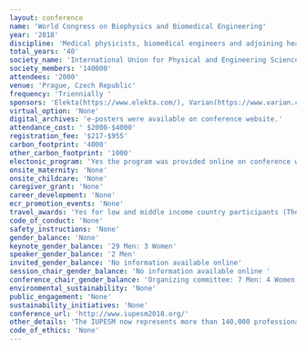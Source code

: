 ```yaml
---
layout: conference 
name: 'World Congress on Biophysics and Biomedical Engineering'
year: '2018'
discipline: 'Medical physicists, biomedical engineers and adjoining health care professionals'
total_years: '40'
society_name: 'International Union for Physical and Engineering Sciences in Medicine(IUPESM), International Organization for Medical Physics (IOMP), International Federation for Medical and Biological Engineering (IFMBE), Česká společnost fyziků v medicíně (ČSFM) - Czech Association of Medical Physicists (CAMP), Česká společnost biomedicínského inženýrství a lékařské informatiky – Czech Society for Biomedical Engineering and Medical Informatics '
society_members: '140000'
attendees: '2000'
venue: 'Prague, Czech Republic'
frequency: 'Triennially '
sponsors: 'Elekta(https://www.elekta.com/), Varian(https://www.varian.com/), RaySearchLaboratories(https://www.raysearchlabs.com/), Parha(http://www.praha.eu/jnp/en/index.html)'
virtual_option: 'None'
digital_archives: 'e-posters were available on conference website.'
attendance_cost: ' $2000-$4000'
registration_fee: '$217-$955'
carbon_footprint: '4000'
other_carbon_footprint: '1000'
electonic_program: 'Yes the program was provided online on conference website.'
onsite_maternity: 'None'
onsite_childcare: 'None'
caregiver_grant: 'None'
career_development: 'None'
ecr_promotion_events: 'None'
travel_awards: 'Yes for low and middle income country participants (The IOMP has, again this year, a program of Travel Awards to assist Medical Physicists from Low and Middle Income countries to attend the 2018 World Congress! For details on requisites, and how to apply, go to http://www.iomp.org. In addition, the IOMP is also awarding several “Reduced Registration Fees” for Medical Physicists to attend the 2018 World Congress. Details on qualifications and applications can also be found at: http://www.iomp.org)'
code_of_conduct: 'None'
safety_instructions: 'None'
gender_balance: 'None'
keynote_gender_balance: '29 Men: 3 Women'
speaker_gender_balance: '2 Men'
invited_gender_balance: 'No information available online'
session_chair_gender_balance: 'No information available online '
conference_chair_gender_balance: 'Organizing committee: 7 Men: 4 Women'
environmental_sustainability: 'None'
public_engagement: 'None'
sustainability_initiatives: 'None'
conference_url: 'http://www.iupesm2018.org/'
other_details: 'The IUPESM now represents more than 140,000 professionals in over 100 countries. In spite of the difference in membership numbers between IFMBE (>120,000) and IOMP (>20,000), the Union operates based on the principle that there should be equitable sharing between the two organisations: https://2018.iupesm.org/about/history/'
code_of_ethics: 'None'
---
```

